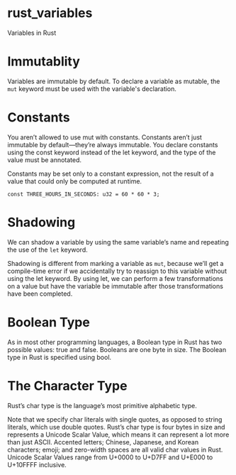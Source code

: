 # rust_variables
Variables in Rust

# Immutablity
Variables are immutable by default. To declare a variable as mutable, the `mut` keyword must be used with the variable's declaration.

# Constants
You aren’t allowed to use mut with constants. Constants aren’t just immutable by default—they’re always immutable. You declare constants using the const keyword instead of the let keyword, and the type of the value must be annotated.

Constants may be set only to a constant expression, not the result of a value that could only be computed at runtime.

```
const THREE_HOURS_IN_SECONDS: u32 = 60 * 60 * 3;
```

# Shadowing
We can shadow a variable by using the same variable’s name and repeating the use of the `let` keyword.

Shadowing is different from marking a variable as `mut`, because we’ll get a compile-time error if we accidentally try to reassign to this variable without using the let keyword. By using let, we can perform a few transformations on a value but have the variable be immutable after those transformations have been completed.

# Boolean Type
As in most other programming languages, a Boolean type in Rust has two possible values: true and false. Booleans are one byte in size. The Boolean type in Rust is specified using bool.

# The Character Type
Rust’s char type is the language’s most primitive alphabetic type.

Note that we specify char literals with single quotes, as opposed to string literals, which use double quotes. Rust’s char type is four bytes in size and represents a Unicode Scalar Value, which means it can represent a lot more than just ASCII. Accented letters; Chinese, Japanese, and Korean characters; emoji; and zero-width spaces are all valid char values in Rust. Unicode Scalar Values range from U+0000 to U+D7FF and U+E000 to U+10FFFF inclusive.
